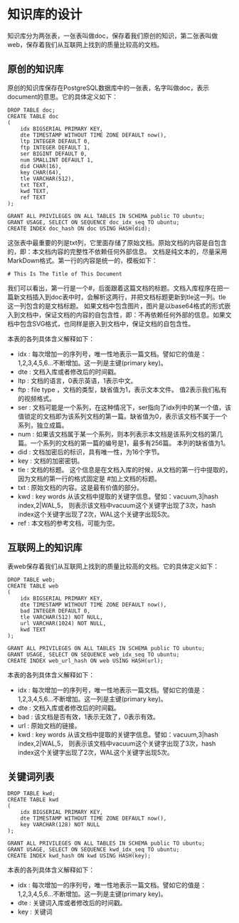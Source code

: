 # 知识库的设计

知识库分为两张表，一张表叫做doc，保存着我们原创的知识，第二张表叫做web，保存着我们从互联网上找到的质量比较高的文档。

## 原创的知识库

原创的知识库保存在PostgreSQL数据库中的一张表，名字叫做doc，表示document的意思。它的具体定义如下：

```
DROP TABLE doc;
CREATE TABLE doc 
(
	idx BIGSERIAL PRIMARY KEY,
	dte TIMESTAMP WITHOUT TIME ZONE DEFAULT now(),
	ltp INTEGER DEFAULT 0,
	ftp INTEGER DEFAULT 1,
	ser BIGINT DEFAULT 0,
	num SMALLINT DEFAULT 1,
	did CHAR(16),
	key CHAR(64),
	tle VARCHAR(512),
	txt TEXT,
	kwd TEXT,
	ref TEXT
);

GRANT ALL PRIVILEGES ON ALL TABLES IN SCHEMA public TO ubuntu;
GRANT USAGE, SELECT ON SEQUENCE doc_idx_seq TO ubuntu;
CREATE INDEX doc_hash ON doc USING HASH(did);
```

这张表中最重要的列是txt列，它里面存储了原始文档。原始文档的内容是自包含的，即：本文档内容的完整性不依赖任何外部信息。 文档是纯文本的，尽量采用MarkDown格式。第一行的内容是统一的，模板如下：
```
# This Is The Title of This Document
```
我们可以看出，第一行是一个#，后面跟着这篇文档的标题。文档入库程序在把一篇新文档插入到doc表中时，会解析这两行，并把文档标题更新到tle这一列。tle这一列包含的是文档标题。 如果文档中包含图片，图片是以base64格式的形式嵌入到文档中，保证文档的内容的自包含性，即：不再依赖任何外部的信息。如果文档中包含SVG格式，也同样是嵌入到文档中，保证文档的自包含性。

本表的各列具体含义解释如下：

- idx : 每次增加一的序列号，唯一性地表示一篇文档。譬如它的值是：1,2,3,4,5,6...不断增加。这一列是主键(primary key)。
- dte : 文档入库或者修改后的时间戳。
- ltp : 文档的语言，0表示英语，1表示中文。
- ftp : file type ，文档的类型，缺省值为1，表示文本文件。 值2表示我们私有的视频格式。
- ser : 文档可能是一个系列，在这种情况下，ser指向了idx列中的某一个值，该值锁定的文档即为该系列文档的第一篇。缺省值为0，表示该文档不属于一个系列，独立成篇。
- num : 如果该文档属于某一个系列，则本列表示本文档是该系列文档的第几篇。一个系列的文档的第一篇的编号是1，最多有256篇。 本列的缺省值为1。
- did : 文档加密后的标识，具有唯一性，为16个字节。
- key : 文档的加密密钥。
- tle : 文档的标题。 这个信息是在文档入库的时候，从文档的第一行中提取的，因为文档的第一行的格式固定是 #加上文档的标题。
- txt : 原始文档的内容。这是最有价值的部分。
- kwd : key words 从该文档中提取的关键字信息。譬如：vacuum,3|hash index,2|WAL,5， 则表示该文档中vacuum这个关键字出现了3次，hash index这个关键字出现了2次，WAL这个关键字出现5次。
- ref : 本文档的参考文档，可能为空。

## 互联网上的知识库

表web保存着我们从互联网上找到的质量比较高的文档。它的具体定义如下：

```
DROP TABLE web;
CREATE TABLE web 
(
	idx BIGSERIAL PRIMARY KEY,
	dte TIMESTAMP WITHOUT TIME ZONE DEFAULT now(),
	bad INTEGER DEFAULT 0,
	tle VARCHAR(512) NOT NULL,
	url VARCHAR(1024) NOT NULL,
	kwd TEXT
);

GRANT ALL PRIVILEGES ON ALL TABLES IN SCHEMA public TO ubuntu;
GRANT USAGE, SELECT ON SEQUENCE web_idx_seq TO ubuntu;
CREATE INDEX web_url_hash ON web USING HASH(url);
```
本表的各列具体含义解释如下：

- idx : 每次增加一的序列号，唯一性地表示一篇文档。譬如它的值是：1,2,3,4,5,6...不断增加。这一列是主键(primary key)。
- dte : 文档入库或者修改后的时间戳。
- bad : 该文档是否有效，1表示无效了，0表示有效。
- url : 原始文档的链接。
- kwd : key words 从该文档中提取的关键字信息。譬如：vacuum,3|hash index,2|WAL,5， 则表示该文档中vacuum这个关键字出现了3次，hash index这个关键字出现了2次，WAL这个关键字出现5次。

## 关键词列表

```
DROP TABLE kwd;
CREATE TABLE kwd 
(
	idx BIGSERIAL PRIMARY KEY,
	dte TIMESTAMP WITHOUT TIME ZONE DEFAULT now(),
	key VARCHAR(128) NOT NULL
);

GRANT ALL PRIVILEGES ON ALL TABLES IN SCHEMA public TO ubuntu;
GRANT USAGE, SELECT ON SEQUENCE kwd_idx_seq TO ubuntu;
CREATE INDEX kwd_hash ON kwd USING HASH(key);
```
本表的各列具体含义解释如下：

- idx : 每次增加一的序列号，唯一性地表示一篇文档。譬如它的值是：1,2,3,4,5,6...不断增加。这一列是主键(primary key)。
- dte : 关键词入库或者修改后的时间戳。
- key : 关键词
